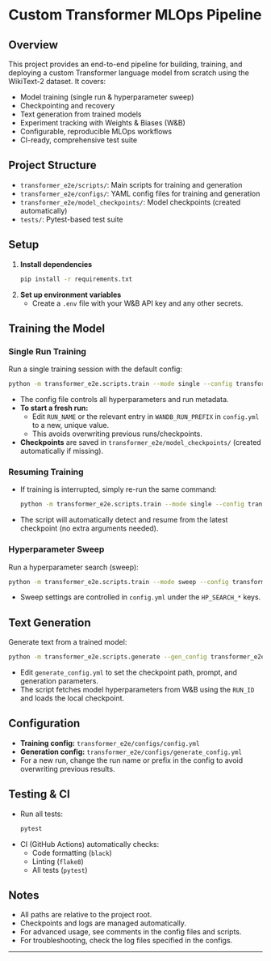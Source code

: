 # Custom Transformer MLOps Pipeline

## Overview

This project provides an end-to-end pipeline for building, training, and deploying a custom Transformer language model from scratch using the WikiText-2 dataset. It covers:

- Model training (single run & hyperparameter sweep)
- Checkpointing and recovery
- Text generation from trained models
- Experiment tracking with Weights & Biases (W&B)
- Configurable, reproducible MLOps workflows
- CI-ready, comprehensive test suite

## Project Structure

- `transformer_e2e/scripts/`: Main scripts for training and generation
- `transformer_e2e/configs/`: YAML config files for training and generation
- `transformer_e2e/model_checkpoints/`: Model checkpoints (created automatically)
- `tests/`: Pytest-based test suite

## Setup

1. **Install dependencies**
   ```sh
   pip install -r requirements.txt
   ```
2. **Set up environment variables**
   - Create a `.env` file with your W&B API key and any other secrets.

## Training the Model

### Single Run Training

Run a single training session with the default config:

```sh
python -m transformer_e2e.scripts.train --mode single --config transformer_e2e/configs/config.yml
```

- The config file controls all hyperparameters and run metadata.
- **To start a fresh run:**
  - Edit `RUN_NAME` or the relevant entry in `WANDB_RUN_PREFIX` in `config.yml` to a new, unique value.
  - This avoids overwriting previous runs/checkpoints.
- **Checkpoints** are saved in `transformer_e2e/model_checkpoints/` (created automatically if missing).

### Resuming Training

- If training is interrupted, simply re-run the same command:
  ```sh
  python -m transformer_e2e.scripts.train --mode single --config transformer_e2e/configs/config.yml
  ```
- The script will automatically detect and resume from the latest checkpoint (no extra arguments needed).

### Hyperparameter Sweep

Run a hyperparameter search (sweep):

```sh
python -m transformer_e2e.scripts.train --mode sweep --config transformer_e2e/configs/config.yml
```

- Sweep settings are controlled in `config.yml` under the `HP_SEARCH_*` keys.

## Text Generation

Generate text from a trained model:

```sh
python -m transformer_e2e.scripts.generate --gen_config transformer_e2e/configs/generate_config.yml
```

- Edit `generate_config.yml` to set the checkpoint path, prompt, and generation parameters.
- The script fetches model hyperparameters from W&B using the `RUN_ID` and loads the local checkpoint.

## Configuration

- **Training config:** `transformer_e2e/configs/config.yml`
- **Generation config:** `transformer_e2e/configs/generate_config.yml`
- For a new run, change the run name or prefix in the config to avoid overwriting previous results.

## Testing & CI

- Run all tests:
  ```sh
  pytest
  ```
- CI (GitHub Actions) automatically checks:
  - Code formatting (`black`)
  - Linting (`flake8`)
  - All tests (`pytest`)

## Notes

- All paths are relative to the project root.
- Checkpoints and logs are managed automatically.
- For advanced usage, see comments in the config files and scripts.
- For troubleshooting, check the log files specified in the configs.

---
